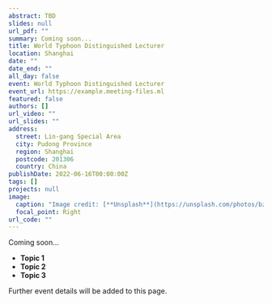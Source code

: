 ```yaml
---
abstract: TBD
slides: null
url_pdf: ""
summary: Coming soon...
title: World Typhoon Distinguished Lecturer
location: Shanghai
date: ""
date_end: ""
all_day: false
event: World Typhoon Distinguished Lecturer
event_url: https://example.meeting-files.ml
featured: false
authors: []
url_video: ""
url_slides: ""
address:
  street: Lin-gang Special Area
  city: Pudong Province
  region: Shanghai
  postcode: 201306
  country: China
publishDate: 2022-06-16T00:00:00Z
tags: []
projects: null
image:
  caption: "Image credit: [**Unsplash**](https://unsplash.com/photos/bzdhc5b3Bxs)"
  focal_point: Right
url_code: ""
---
```

Coming soon...

* **Topic 1**
* **Topic 2**
* **Topic 3**

Further event details will be added to this page.